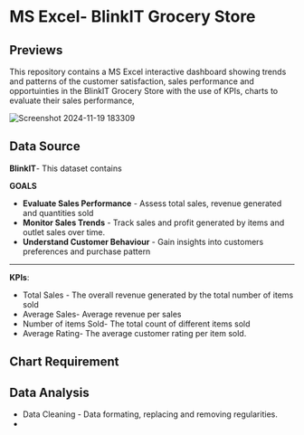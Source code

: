 # MS Excel- BlinkIT Grocery Store

## Previews
This repository contains a MS Excel interactive dashboard  showing trends and patterns of the customer satisfaction, sales performance and opportuinties in the BlinkIT Grocery Store with the use of KPIs, charts to evaluate their sales performance,


![Screenshot 2024-11-19 183309](https://github.com/user-attachments/assets/742d56f8-b59a-4df7-b80e-e975162af5e7)


**Data Source**
---
**BlinkIT**- This dataset contains  

**GOALS**
- **Evaluate Sales Performance** - Assess total sales, revenue generated and quantities sold
- **Monitor Sales Trends** - Track sales and profit generated by items and outlet sales over time.
- **Understand Customer Behaviour** - Gain insights into customers preferences and purchase pattern
---
**KPIs**:
- Total Sales - The overall revenue generated by the total number of items sold
- Average Sales- Average revenue per sales 
- Number of items Sold- The total count of different items sold
- Average Rating- The average customer rating per item sold.

**Chart Requirement**
---
**Data Analysis**
---
- Data Cleaning - Data formating, replacing and removing regularities.
- 
